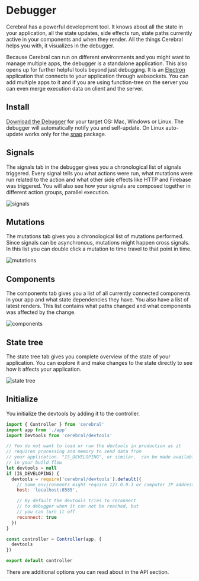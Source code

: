 # Debugger

Cerebral has a powerful development tool. It knows about all the state in your application, all the state updates, side effects run, state paths currently active in your components and when they render. All the things Cerebral helps you with, it visualizes in the debugger.

Because Cerebral can run on different environments and you might want to manage multiple apps, the debugger is a standalone application. This also opens up for further helpful tools beyond just debugging. It is an [Electron](https://electron.atom.io/) application that connects to your application through websockets. You can add multiple apps to it and if you are using function-tree on the server you can even merge execution data on client and the server.

## Install

[Download the Debugger](https://github.com/cerebral/cerebral-debugger/releases) for your target OS: Mac, Windows or Linux. The debugger will automatically notify you and self-update. On Linux auto-update works only for the [snap](https://snapcraft.io) package.

## Signals

The signals tab in the debugger gives you a chronological list of signals triggered. Every signal tells you what actions were run, what mutations were run related to the action and what other side effects like HTTP and Firebase was triggered. You will also see how your signals are composed together in different action groups, parallel execution.

![signals](/images/signals.png)

## Mutations

The mutations tab gives you a chronological list of mutations performed. Since signals can be asynchronous, mutations might happen cross signals. In this list you can double click a mutation to time travel to that point in time.

![mutations](/images/mutations.png)

## Components

The components tab gives you a list of all currently connected components in your app and what state dependencies they have. You also have a list of latest renders. This list contains what paths changed and what components was affected by the change.

![components](/images/components.png)

## State tree

The state tree tab gives you complete overview of the state of your application. You can explore it and make changes to the state directly to see how it affects your application.

![state tree](/images/state_tree.png)

## Initialize

You initialize the devtools by adding it to the controller.

```js
import { Controller } from 'cerebral'
import app from './app'
import Devtools from 'cerebral/devtools'

// You do not want to load or run the devtools in production as it
// requires processing and memory to send data from
// your application. "IS_DEVELOPING", or similar,  can be made available
// in your build flow
let devtools = null
if (IS_DEVELOPING) {
  devtools = require('cerebral/devtools').default({
    // Some environments might require 127.0.0.1 or computer IP address
    host: 'localhost:8585',

    // By default the devtools tries to reconnect
    // to debugger when it can not be reached, but
    // you can turn it off
    reconnect: true
  })
}

const controller = Controller(app, {
  devtools
})

export default controller
```

There are additional options you can read about in the API section.
